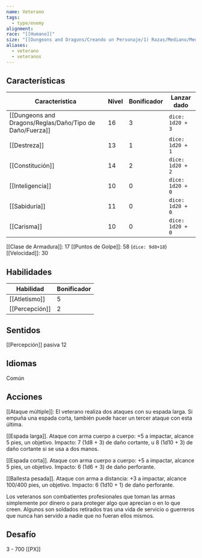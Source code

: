 ```yaml
---
name: Veterano
tags:
  - type/enemy
alignment: 
race: "[[Humano]]"
size: "[[Dungeons and Dragons/Creando un Personaje/1) Razas/Mediano/Mediano]]"
aliases:
  - veterano
  - veteranos
---
```

## Características
| Característica | Nivel | Bonificador | Lanzar dado |
| ---- | ---- | ---- | ---- |
| [[Dungeons and Dragons/Reglas/Daño/Tipo de Daño/Fuerza]] | 16 | 3 | `dice: 1d20 + 3` |
| [[Destreza]] | 13 | 1 | `dice: 1d20 + 1` |
| [[Constitución]] | 14 | 2 | `dice: 1d20 + 2` |
| [[Inteligencia]] | 10 | 0 | `dice: 1d20 + 0` |
| [[Sabiduría]] | 11 | 0 | `dice: 1d20 + 0` |
| [[Carisma]] | 10 | 0 | `dice: 1d20 + 0` |
[[Clase de Armadura]]: 17
[[Puntos de Golpe]]: 58 (`dice: 9d8+18`)
[[Velocidad]]: 30
## Habilidades
| Habilidad | Bonificador |
| --------- | ----------- |
| [[Atletismo]]          | 5            |
| [[Percepción]]          | 2            |
## Sentidos

[[Percepción]] pasiva 12
## Idiomas
Común
## Acciones

[[Ataque múltiple]]: El veterano realiza dos ataques con su espada larga. Si empuña una espada corta, también puede hacer un tercer ataque con esta última.

[[Espada larga]]. Ataque con arma cuerpo a cuerpo: +5 a impactar, alcance 5 pies, un objetivo. Impacto: 7 (1d8 + 3) de daño cortante, u 8 (1d10 + 3) de daño cortante si se usa a dos manos.

[[Espada corta]]. Ataque con arma cuerpo a cuerpo: +5 a impactar, alcance 5 pies, un objetivo. Impacto: 6 (1d6 + 3) de daño perforante.

[[Ballesta pesada]]. Ataque con arma a distancia: +3 a impactar, alcance 100/400 pies, un objetivo. Impacto: 6 (1d10 + 1) de daño perforante.

Los veteranos son combatientes profesionales que toman las armas simplemente por dinero o para proteger algo que aprecian o en lo que creen. Algunos son soldados retirados tras una vida  de servicio o guerreros que nunca han servido a nadie que no fueran ellos mismos.
## Desafío

3 - 700 [[PX]]
